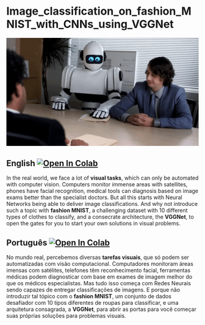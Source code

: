 # Image_classification_on_fashion_MNIST_with_CNNs_using_VGGNet

<p align="center">
<img src="https://raw.githubusercontent.com/RodrigoMarquesP/Image_classification_with_CNNs_using_VGGNet/main/files/deliver_results.gif" width=600>
</p>

## English   [![Open In Colab](https://colab.research.google.com/assets/colab-badge.svg)](https://colab.research.google.com/github/RodrigoMarquesP/Image_classification_with_CNNs_using_VGGNet/blob/main/Image_classification_with_CNNs.ipynb)
In the real world, we face a lot of **visual tasks**, which can only be automated with computer vision. Computers monitor immense areas with satellites, phones have facial recognition, medical tools can diagnosis based on image exams better than the specialist doctors. But all this starts with Neural Networks being able to deliver image classifications. And why not introduce such a topic with **fashion MNIST**, a challenging dataset with 10 different types of clothes to classify, and a consecrate architecture, the **VGGNet**, to open the gates for you to start your own solutions in visual problems.


## Português   [![Open In Colab](https://colab.research.google.com/assets/colab-badge.svg)](https://colab.research.google.com/github/RodrigoMarquesP/Image_classification_with_CNNs_using_VGGNet/blob/main/Classificação_de_imagens_com_CNNs.ipynb)
No mundo real, percebemos diversas **tarefas visuais**, que só podem ser automatizadas com visão computacional. Computadores monitoram áreas imensas com satélites, telefones têm reconhecimento facial, ferramentas médicas podem diagnosticar com base em exames de imagem melhor do que os médicos especialistas. Mas tudo isso começa com Redes Neurais sendo capazes de entregar classificações de imagens. E porque não introduzir tal tópico com o **fashion MNIST**, um conjunto de dados desafiador com 10 tipos diferentes de roupas para classificar, e uma arquitetura consagrada, a **VGGNet**, para abrir as portas para você começar suas próprias soluções para problemas visuais.

